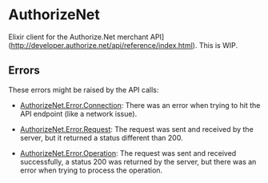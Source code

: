 AuthorizeNet
============

Elixir client for the Authorize.Net merchant API](http://developer.authorize.net/api/reference/index.html).
This is WIP.

## Errors

These errors might be raised by the API calls:

 * [AuthorizeNet.Error.Connection](https://github.com/marcelog/elixir_authorizenet/blob/master/lib/elixir_authorizenet/error/connection_error.ex): There was an error when trying to hit the API endpoint (like a network issue).

 * [AuthorizeNet.Error.Request](https://github.com/marcelog/elixir_authorizenet/blob/master/lib/elixir_authorizenet/error/request_error.ex): The request was sent and received by the server, but it returned a status different than 200.

 * [AuthorizeNet.Error.Operation](https://github.com/marcelog/elixir_authorizenet/blob/master/lib/elixir_authorizenet/error/operation_error.ex): The request was sent and received successfully, a status 200 was returned by the server, but there was an error when trying to process the operation.